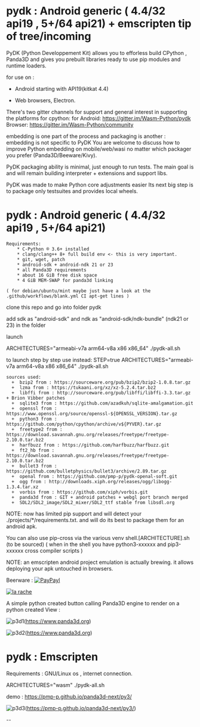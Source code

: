 # pydk : Android generic ( 4.4/32 api19 , 5+/64 api21) + emscripten tip of tree/incoming

PyDK (Python Developpement Kit) allows you to efforless build CPython , Panda3D and gives you prebuilt libraries
ready to use pip modules and runtime loaders.

for use on :

- Android starting with API19(kitkat 4.4)

- Web browsers, Electron.

There's two gitter channels for support and general interest in supporting the platforms for cpython:
for Android:
https://gitter.im/Wasm-Python/pydk
Browser:
https://gitter.im/Wasm-Python/community

embedding is one part of the process and packaging is another : embedding is not specific to PyDK
You are welcome to discuss how to improve Python embedding on mobile/web/wasi no matter which packager you prefer (Panda3D/Beeware/Kivy).

PyDK packaging ability is minimal, just enough to run tests.
The main goal is and will remain building interpreter + extensions and support libs.

PyDK was made to make Python core adjustments easier
Its next big step is to package only testsuites and provides local wheels.


# pydk : Android generic ( 4.4/32 api19 , 5+/64 api21)


```
Requirements:
    * C-Python ® 3.6+ installed
    * clang/clang++ 8+ full build env <- this is very important.
    * git, wget, patch
    * android-sdk + android-ndk 21 or 23
    * all Panda3D requirements
    * about 16 GiB free disk space
    * 4 GiB MEM-SWAP for panda3d linking

( for debian/ubuntu/mint maybe just have a look at the .github/workflows/blank.yml CI apt-get lines )

```

clone this repo and go into folder pydk

add sdk as "android-sdk" and ndk as "android-sdk/ndk-bundle" (ndk21 or 23) in the folder

launch

ARCHITECTURES="armeabi-v7a arm64-v8a x86 x86_64" ./pydk-all.sh

to launch step by step use instead:
STEP=true ARCHITECTURES="armeabi-v7a arm64-v8a x86 x86_64" ./pydk-all.sh

```
sources used:
  +  bzip2 from : https://sourceware.org/pub/bzip2/bzip2-1.0.8.tar.gz
  +  lzma from : https://tukaani.org/xz/xz-5.2.4.tar.bz2
  +  libffi from : http://sourceware.org/pub/libffi/libffi-3.3.tar.gz + Brion Vibber patches
  +  sqlite3 from : https://github.com/azadkuh/sqlite-amalgamation.git
  +  openssl from : https://www.openssl.org/source/openssl-${OPENSSL_VERSION}.tar.gz
  +  python3 from : https://github.com/python/cpython/archive/v${PYVER}.tar.gz
  +  freetype2 from : https://download.savannah.gnu.org/releases/freetype/freetype-2.10.0.tar.bz2
  +  harfbuzz from : https://github.com/harfbuzz/harfbuzz.git
  +  ft2_hb from : https://download.savannah.gnu.org/releases/freetype/freetype-2.10.0.tar.bz2
  +  bullet3 from : https://github.com/bulletphysics/bullet3/archive/2.89.tar.gz
  +  openal from : https://github.com/pmp-p/pydk-openal-soft.git
  +  ogg from : http://downloads.xiph.org/releases/ogg/libogg-1.3.4.tar.xz
  +  vorbis from : https://github.com/xiph/vorbis.git
  +  panda3d from : GIT + android patches + webgl port branch merged
  +  SDL2/SDL2_image/SDL2_mixer/SDL2_ttf stable from libsdl.org
```

NOTE: now has limited pip support and will detect  your ./projects/*/requirements.txt.
and will do its best to package them for an android apk.

You can also use pip-cross via the various venv shell.[ARCHITECTURE].sh (to be sourced)
( when in the shell you have python3-xxxxxx and pip3-xxxxxx cross compiler scripts )



NOTE: an emscripten android project emulation is actually brewing.
it allows deploying your apk untouched in browsers.


Beerware : [![PayPayl](https://img.shields.io/badge/Paypal-Me-yellow.svg)](http://paypal.me/pmpp)


[![la rache](https://www.la-rache.com/img/kro.jpg)](https://www.la-rache.com)



A simple python created button calling Panda3D engine to render on a python created View :

![p3d1](https://raw.githubusercontent.com/pmp-p/pydk/master/docs/Panda3D/pandapk-step1.png)(https://www.panda3d.org)

![p3d2](https://raw.githubusercontent.com/pmp-p/pydk/master/docs/Panda3D/pandapk-step2.png)(https://www.panda3d.org)



# pydk : Emscripten

Requirements : GNU/Linux os , internet connection.

ARCHITECTURES="wasm" ./pydk-all.sh



demo :  https://pmp-p.github.io/panda3d-next/py3/


![p3d3](https://raw.githubusercontent.com/pmp-p/pydk/master/docs/Panda3D/pandapk-step3.png)(https://pmp-p.github.io/panda3d-next/py3/)





--

